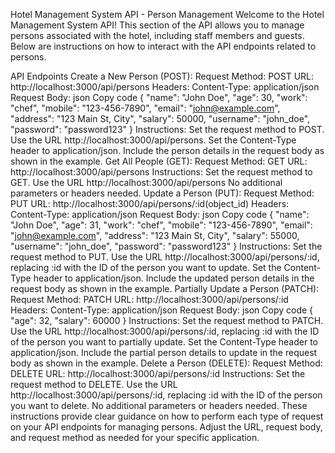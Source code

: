 Hotel Management System API - Person Management
Welcome to the Hotel Management System API! This section of the API allows you to manage persons associated with the hotel, including staff members and guests. Below are instructions on how to interact with the API endpoints related to persons.

API Endpoints
Create a New Person (POST):
Request Method: POST
URL: http://localhost:3000/api/persons
Headers:
Content-Type: application/json
Request Body:
json
Copy code
{
    "name": "John Doe",
    "age": 30,
    "work": "chef",
    "mobile": "123-456-7890",
    "email": "john@example.com",
    "address": "123 Main St, City",
    "salary": 50000,
    "username": "john_doe",
    "password": "password123"
}
Instructions:
Set the request method to POST.
Use the URL http://localhost:3000/api/persons.
Set the Content-Type header to application/json.
Include the person details in the request body as shown in the example.
Get All People (GET):
Request Method: GET
URL: http://localhost:3000/api/persons
Instructions:
Set the request method to GET.
Use the URL http://localhost:3000/api/persons
No additional parameters or headers needed.
Update a Person (PUT):
Request Method: PUT
URL: http://localhost:3000/api/persons/:id(object_id)
Headers:
Content-Type: application/json
Request Body:
json
Copy code
{
    "name": "John Doe",
    "age": 31,
    "work": "chef",
    "mobile": "123-456-7890",
    "email": "john@example.com",
    "address": "123 Main St, City",
    "salary": 55000,
    "username": "john_doe",
    "password": "password123"
}
Instructions:
Set the request method to PUT.
Use the URL http://localhost:3000/api/persons/:id, replacing :id with the ID of the person you want to update.
Set the Content-Type header to application/json.
Include the updated person details in the request body as shown in the example.
Partially Update a Person (PATCH):
Request Method: PATCH
URL: http://localhost:3000/api/persons/:id
Headers:
Content-Type: application/json
Request Body:
json
Copy code
{
    "age": 32,
    "salary": 60000
}
Instructions:
Set the request method to PATCH.
Use the URL http://localhost:3000/api/persons/:id, replacing :id with the ID of the person you want to partially update.
Set the Content-Type header to application/json.
Include the partial person details to update in the request body as shown in the example.
Delete a Person (DELETE):
Request Method: DELETE
URL: http://localhost:3000/api/persons/:id
Instructions:
Set the request method to DELETE.
Use the URL http://localhost:3000/api/persons/:id, replacing :id with the ID of the person you want to delete.
No additional parameters or headers needed.
These instructions provide clear guidance on how to perform each type of request on your API endpoints for managing persons. Adjust the URL, request body, and request method as needed for your specific application.